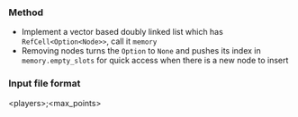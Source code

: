 ### Method
- Implement a vector based doubly linked list which has `RefCell<Option<Node>>`, call it `memory`
- Removing nodes turns the `Option` to `None` and pushes its index in `memory.empty_slots` for quick access when there is a new node to insert

### Input file format
\<players\>;\<max_points\>
